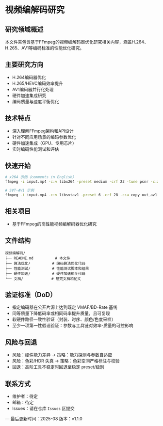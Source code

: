# 视频编解码研究

## 研究领域概述
本文件夹包含基于FFmpeg的视频编解码器优化研究相关内容，涵盖H.264、H.265、AV1等编码标准的性能优化研究。

## 主要研究方向
- H.264编码器优化
- H.265/HEVC编码效率提升
- AV1编码器并行化处理
- 硬件加速集成研究
- 编码质量与速度平衡优化

## 技术特点
- 深入理解FFmpeg架构和API设计
- 针对不同应用场景的编码参数优化
- 硬件加速集成（GPU、专用芯片）
- 实时编码性能测试和评估

## 快速开始
```bash
# x264 示例（comments in English）
ffmpeg -i input.mp4 -c:v libx264 -preset medium -crf 23 -tune psnr -c:a copy out_h264.mp4

# SVT-AV1 示例
ffmpeg -i input.mp4 -c:v libsvtav1 -preset 6 -crf 28 -c:a copy out_av1.mkv
```

## 相关项目
- 基于FFmpeg的高性能视频编解码器优化研究

## 文件结构
```
视频编解码/
├── README.md          # 本文件
├── 算法优化/          # 编码算法优化代码
├── 性能测试/          # 性能测试脚本和结果
├── 硬件加速/          # 硬件加速相关代码
└── 文档/             # 研究文档和论文
```

## 验证标准（DoD）
- 指定编码器在公开片源上达到既定 VMAF/BD-Rate 基线
- 同等质量下降低码率或相同码率提升质量，且可复现
- 软硬件路径一致性验证（封装、时序、颜色/色度采样）
- 至少一项第一性假设验证：参数与工具链对效率-质量的可控影响

## 风险与回退
- 风险：硬件能力差异 → 策略：能力探测与参数自适应
- 风险：色彩/HDR 失真 → 策略：色彩空间严格标注与校验
- 回退：高阶工具不稳定时回退至稳定 preset/级别

## 联系方式
- 维护者：待定
- 邮箱：待定
- Issues：请在仓库 `Issues` 区提交

—
最后更新时间：2025-08
版本：v1.1.0

